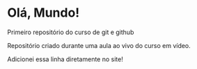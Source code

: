 # Olá, Mundo!
 Primeiro repositório do curso de git e github

 Repositório criado durante uma aula ao vivo do curso em vídeo.

Adicionei  essa linha diretamente no site!
